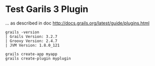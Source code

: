 Test Garils 3 Plugin
==============================

... as described in doc http://docs.grails.org/latest/guide/plugins.html




```
grails -version
| Grails Version: 3.2.7
| Groovy Version: 2.4.7
| JVM Version: 1.8.0_121

grails create-app myapp
grails create-plugin myplugin
```
